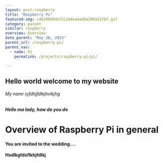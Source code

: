 ```yaml
---
layout: post-raspberry
title: "Raspberry Pi"
featured-img: c4b19969def51164ea4ad9a290a217bf.gif
category: parent
similar: raspberry
overview: Overview
date_parent: "May 28, 2023"
parent_url: /raspberry-pi/
parent_nav:
  - name: Pi
    permalink: /projects/raspberry-pi/pi/

---
```


## Hello world welcome to my website

###### My namr iyfdhjfdlkjhvlkjhg

##### Hello ma lady, how do you do

# Overview of Raspberry Pi in general

#### You are invited to the wedding....

**Hsdlkgfdsflkhjfdlkj**